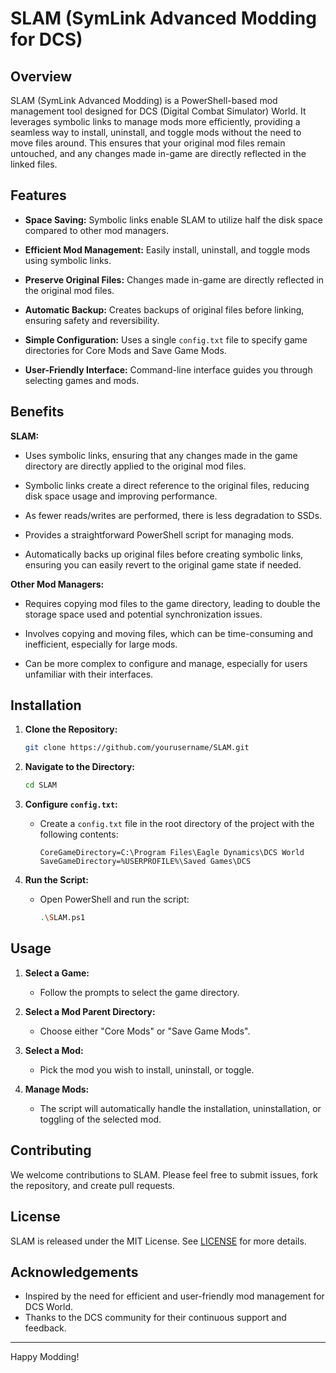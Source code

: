 # SLAM (SymLink Advanced Modding for DCS)



## Overview



SLAM (SymLink Advanced Modding) is a PowerShell-based mod management tool designed for DCS (Digital Combat Simulator) World. It leverages symbolic links to manage mods more efficiently, providing a seamless way to install, uninstall, and toggle mods without the need to move files around. This ensures that your original mod files remain untouched, and any changes made in-game are directly reflected in the linked files.



## Features

- **Space Saving:** Symbolic links enable SLAM to utilize half the disk space compared to other mod managers.

- **Efficient Mod Management:** Easily install, uninstall, and toggle mods using symbolic links.

- **Preserve Original Files:** Changes made in-game are directly reflected in the original mod files.

- **Automatic Backup:** Creates backups of original files before linking, ensuring safety and reversibility.

- **Simple Configuration:** Uses a single `config.txt` file to specify game directories for Core Mods and Save Game Mods.

- **User-Friendly Interface:** Command-line interface guides you through selecting games and mods.



## Benefits 



**SLAM:**

- Uses symbolic links, ensuring that any changes made in the game directory are directly applied to the original mod files.

- Symbolic links create a direct reference to the original files, reducing disk space usage and improving performance.

- As fewer reads/writes are performed, there is less degradation to SSDs.

- Provides a straightforward PowerShell script for managing mods.

- Automatically backs up original files before creating symbolic links, ensuring you can easily revert to the original game state if needed.

  

**Other Mod Managers:**

- Requires copying mod files to the game directory, leading to double the storage space used and potential synchronization issues.

- Involves copying and moving files, which can be time-consuming and inefficient, especially for large mods.

- Can be more complex to configure and manage, especially for users unfamiliar with their interfaces.


## Installation

1. **Clone the Repository:**
   ```sh
   git clone https://github.com/yourusername/SLAM.git
   ```

2. **Navigate to the Directory:**
   ```sh
   cd SLAM
   ```

3. **Configure `config.txt`:**
   - Create a `config.txt` file in the root directory of the project with the following contents:
     ```plaintext
     CoreGameDirectory=C:\Program Files\Eagle Dynamics\DCS World
     SaveGameDirectory=%USERPROFILE%\Saved Games\DCS
     ```

4. **Run the Script:**
   - Open PowerShell and run the script:
     ```sh
     .\SLAM.ps1
     ```

## Usage

1. **Select a Game:**
   - Follow the prompts to select the game directory.

2. **Select a Mod Parent Directory:**
   - Choose either "Core Mods" or "Save Game Mods".

3. **Select a Mod:**
   - Pick the mod you wish to install, uninstall, or toggle.

4. **Manage Mods:**
   - The script will automatically handle the installation, uninstallation, or toggling of the selected mod.

## Contributing

We welcome contributions to SLAM. Please feel free to submit issues, fork the repository, and create pull requests.

## License

SLAM is released under the MIT License. See [LICENSE](LICENSE) for more details.

## Acknowledgements

- Inspired by the need for efficient and user-friendly mod management for DCS World.
- Thanks to the DCS community for their continuous support and feedback.

---

Happy Modding!
